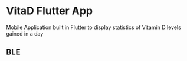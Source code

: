 # VitaD Flutter App<br/>
Mobile Application built in Flutter to display statistics of Vitamin D levels gained in a day

## BLE
